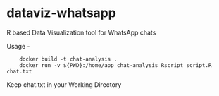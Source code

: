# dataviz-whatsapp
R based Data Visualization tool for WhatsApp chats

Usage -
```
    docker build -t chat-analysis .
    docker run -v ${PWD}:/home/app chat-analysis Rscript script.R chat.txt
```

Keep chat.txt in your Working Directory
